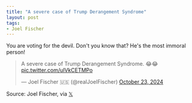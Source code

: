 ```yaml
---
title: "A severe case of Trump Derangement Syndrome"
layout: post
tags:
- Joel Fischer
---
```


You are voting for the devil. Don't you know that? He's the most immoral person!

<blockquote class="twitter-tweet"><p lang="en" dir="ltr">A severe case of Trump Derangement Syndrome. 😂😂 <a href="https://t.co/ulVkCETMPo">pic.twitter.com/ulVkCETMPo</a></p>&mdash; Joel Fischer 🇺🇸 (@realJoelFischer) <a href="https://twitter.com/realJoelFischer/status/1848892666391441778?ref_src=twsrc%5Etfw">October 23, 2024</a></blockquote> <script async src="https://platform.twitter.com/widgets.js" charset="utf-8"></script>

Source: Joel Fischer, via [𝕏](https://x.com)
